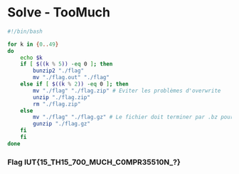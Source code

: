 # Solve - TooMuch

```bash
#!/bin/bash

for k in {0..49}
do 
    echo $k
    if [ $((k % 5)) -eq 0 ]; then
        bunzip2 "./flag"
        mv "./flag.out" "./flag"
    else if [ $((k % 2)) -eq 0 ]; then
        mv "./flag" "./flag.zip" # Eviter les problèmes d'overwrite
        unzip "./flag.zip"
        rm "./flag.zip"
    else
        mv "./flag" "./flag.gz" # Le fichier doit terminer par .bz pour être compris
        gunzip "./flag.gz"
    fi
    fi
done
```

### Flag IUT{15_TH15_700_MUCH_C0MPR35510N_?}
